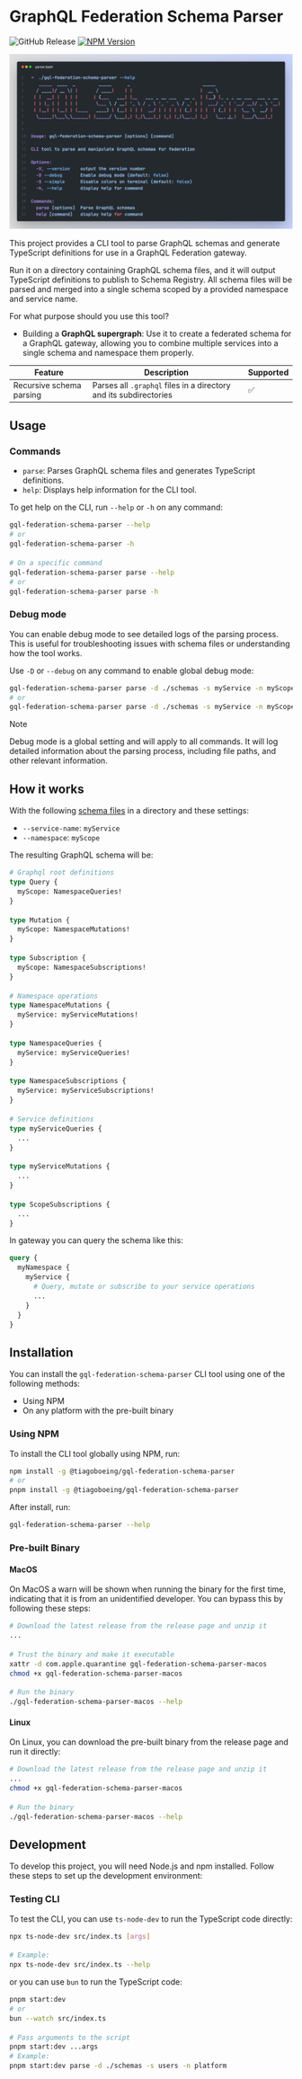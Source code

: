 # GraphQL Federation Schema Parser

![GitHub Release](https://img.shields.io/github/v/release/tiagoboeing/graphql-federation-schema-parser)
[![NPM Version](https://img.shields.io/npm/v/%40tiagoboeing%2Fgql-federation-schema-parser)](https://www.npmjs.com/package/@tiagoboeing/gql-federation-schema-parser)

![](./docs/terminal.png)

This project provides a CLI tool to parse GraphQL schemas and generate TypeScript definitions for use in a GraphQL Federation gateway.

Run it on a directory containing GraphQL schema files, and it will output TypeScript definitions to publish to Schema Registry. All schema files will be parsed and merged into a single schema scoped by a provided namespace and service name.

For what purpose should you use this tool?
- Building a **GraphQL supergraph**: Use it to create a federated schema for a GraphQL gateway, allowing you to combine multiple services into a single schema and namespace them properly.

| Feature                  | Description                                                       | Supported |
| ------------------------ | ----------------------------------------------------------------- | --------- |
| Recursive schema parsing | Parses all `.graphql` files in a directory and its subdirectories | ✅         |

## Usage

### Commands

- `parse`: Parses GraphQL schema files and generates TypeScript definitions.
- `help`: Displays help information for the CLI tool.

To get help on the CLI, run `--help` or `-h` on any command:

```bash
gql-federation-schema-parser --help
# or
gql-federation-schema-parser -h

# On a specific command
gql-federation-schema-parser parse --help
# or
gql-federation-schema-parser parse -h
```

### Debug mode

You can enable debug mode to see detailed logs of the parsing process. This is useful for troubleshooting issues with schema files or understanding how the tool works.

Use `-D` or `--debug` on any command to enable global debug mode:

```bash
gql-federation-schema-parser parse -d ./schemas -s myService -n myScope -D
# or
gql-federation-schema-parser parse -d ./schemas -s myService -n myScope --debug
```

> [!NOTE]
>
> Debug mode is a global setting and will apply to all commands. It will log detailed information about the parsing process, including file paths, and other relevant information.

## How it works

With the following [schema files](./schemas) in a directory and these settings:

- `--service-name`: `myService`
- `--namespace`: `myScope`

The resulting GraphQL schema will be:

```graphql
# Graphql root definitions
type Query {
  myScope: NamespaceQueries!
}

type Mutation {
  myScope: NamespaceMutations!
}

type Subscription {
  myScope: NamespaceSubscriptions!
}

# Namespace operations
type NamespaceMutations {
  myService: myServiceMutations!
}

type NamespaceQueries {
  myService: myServiceQueries!
}

type NamespaceSubscriptions {
  myService: myServiceSubscriptions!
}

# Service definitions
type myServiceQueries {
  ...
}

type myServiceMutations {
  ...
}

type ScopeSubscriptions {
  ...
}
```

In gateway you can query the schema like this:

```graphql
query {
  myNamespace {
    myService {
      # Query, mutate or subscribe to your service operations
      ...
    }
  }
}
```

## Installation

You can install the `gql-federation-schema-parser` CLI tool using one of the following methods:

- Using NPM
- On any platform with the pre-built binary

### Using NPM

To install the CLI tool globally using NPM, run:

```bash
npm install -g @tiagoboeing/gql-federation-schema-parser
# or
pnpm install -g @tiagoboeing/gql-federation-schema-parser
```

After install, run:

```bash
gql-federation-schema-parser --help
```

### Pre-built Binary

#### MacOS

On MacOS a warn will be shown when running the binary for the first time, indicating that it is from an unidentified developer. You can bypass this by following these steps:

```bash
# Download the latest release from the release page and unzip it
...

# Trust the binary and make it executable
xattr -d com.apple.quarantine gql-federation-schema-parser-macos
chmod +x gql-federation-schema-parser-macos

# Run the binary
./gql-federation-schema-parser-macos --help
```

#### Linux

On Linux, you can download the pre-built binary from the release page and run it directly:

```bash
# Download the latest release from the release page and unzip it
...
chmod +x gql-federation-schema-parser-macos

# Run the binary
./gql-federation-schema-parser-macos --help
```

## Development

To develop this project, you will need Node.js and npm installed. Follow these steps to set up the development environment:

### Testing CLI

To test the CLI, you can use `ts-node-dev` to run the TypeScript code directly:

```bash
npx ts-node-dev src/index.ts [args]

# Example:
npx ts-node-dev src/index.ts --help
```

or you can use `bun` to run the TypeScript code:

```bash
pnpm start:dev 
# or
bun --watch src/index.ts

# Pass arguments to the script
pnpm start:dev ...args
# Example:
pnpm start:dev parse -d ./schemas -s users -n platform
```
